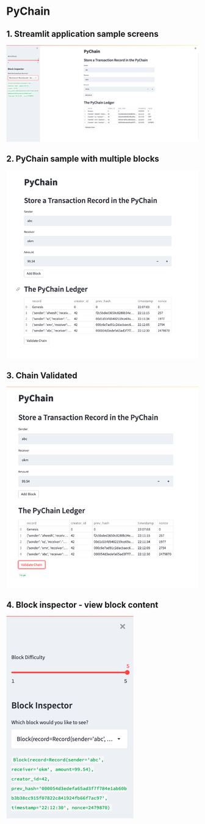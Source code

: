 # PyChain 

## 1. Streamlit application sample screens

![Application Interface](./Resources/1.Challenge18.png)

## 2. PyChain sample with multiple blocks

![Blockchain sample with multiple blocks](./Resources/2.PyChain_with_multiple_blocks.png)

## 3. Chain Validated

![PyChain Validated](./Resources/3.PyChain_Chain_validated.png)

## 4. Block inspector - view block content

![Block content](./Resources/4.PyChain_Block_Inspector.png)